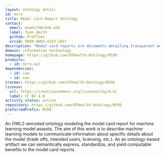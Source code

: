 ```yaml
---
layout: ontology_detail
id: mcro
title: Model Card Report Ontology
contact:
  email: muamith@utmb.edu
  label: Tuan Amith
  github: ProfTuan
  orcid: 0000-0003-4333-1857
description: "Model card reports are documents detailing transparent metadata information relating to machine learning models. Similar to what we have with drug labels and nutritional labels, the goal of model cards are to communicate relevant information on all aspects of a machine learning model that have undergone any experimentation. However these important reports of the machine learning models are presented in static documents. This work encodes the structure of model card reports and align them to standard OBO Foundry ontologies to help formalize and enrich these documents. The end result is computable model of the model card that can be used to standardize reporting and be integrated in future software tooling (searching and indexing, etc.)."
domain: information technology
homepage: https://github.com/UTHealth-Ontology/MCRO
products:
  - id: mcro.owl
dependencies:
  - id: iao
  - id: swo
tracker: https://github.com/UTHealth-Ontology/MCRO
license:
  url: https://creativecommons.org/licenses/by/4.0/
  label: CC BY 4.0
activity_status: active
repository: https://github.com/UTHealth-Ontology/MCRO
preferredPrefix: MCRO
---
```


An OWL2-encoded ontology modeling the model card report for machine learning model assests. The aim of this work is to describe machine learning models to communicate information about specific details about the model (trade offs, intended users, licensing, etc.). As an ontology-based artifact we can semantically express, standardize, and yield computable benefits to the model card reports. 
